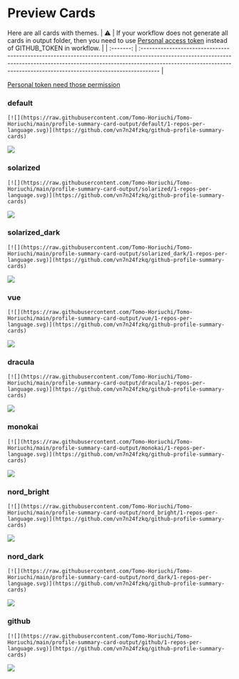 
# Preview Cards

Here are all cards with themes.
| :warning: | If your workflow does not generate all cards in output folder, then you need to use [Personal access token](https://docs.github.com/en/actions/configuring-and-managing-workflows/creating-and-storing-encrypted-secrets) instead of GITHUB_TOKEN in workflow. |
| :-------: | :------------------------------------------------------------------------------------------------------------------------------------------------------------------------------------------------------------------------------------------------ |

[Personal token need those permission](https://github.com/vn7n24fzkq/github-profile-summary-cards/wiki/Personal-access-token-permissions)


### default


```
[![](https://raw.githubusercontent.com/Tomo-Horiuchi/Tomo-Horiuchi/main/profile-summary-card-output/default/1-repos-per-language.svg)](https://github.com/vn7n24fzkq/github-profile-summary-cards)
```
![](https://raw.githubusercontent.com/Tomo-Horiuchi/Tomo-Horiuchi/main/profile-summary-card-output/default/1-repos-per-language.svg)


### solarized


```
[![](https://raw.githubusercontent.com/Tomo-Horiuchi/Tomo-Horiuchi/main/profile-summary-card-output/solarized/1-repos-per-language.svg)](https://github.com/vn7n24fzkq/github-profile-summary-cards)
```
![](https://raw.githubusercontent.com/Tomo-Horiuchi/Tomo-Horiuchi/main/profile-summary-card-output/solarized/1-repos-per-language.svg)


### solarized_dark


```
[![](https://raw.githubusercontent.com/Tomo-Horiuchi/Tomo-Horiuchi/main/profile-summary-card-output/solarized_dark/1-repos-per-language.svg)](https://github.com/vn7n24fzkq/github-profile-summary-cards)
```
![](https://raw.githubusercontent.com/Tomo-Horiuchi/Tomo-Horiuchi/main/profile-summary-card-output/solarized_dark/1-repos-per-language.svg)


### vue


```
[![](https://raw.githubusercontent.com/Tomo-Horiuchi/Tomo-Horiuchi/main/profile-summary-card-output/vue/1-repos-per-language.svg)](https://github.com/vn7n24fzkq/github-profile-summary-cards)
```
![](https://raw.githubusercontent.com/Tomo-Horiuchi/Tomo-Horiuchi/main/profile-summary-card-output/vue/1-repos-per-language.svg)


### dracula


```
[![](https://raw.githubusercontent.com/Tomo-Horiuchi/Tomo-Horiuchi/main/profile-summary-card-output/dracula/1-repos-per-language.svg)](https://github.com/vn7n24fzkq/github-profile-summary-cards)
```
![](https://raw.githubusercontent.com/Tomo-Horiuchi/Tomo-Horiuchi/main/profile-summary-card-output/dracula/1-repos-per-language.svg)


### monokai


```
[![](https://raw.githubusercontent.com/Tomo-Horiuchi/Tomo-Horiuchi/main/profile-summary-card-output/monokai/1-repos-per-language.svg)](https://github.com/vn7n24fzkq/github-profile-summary-cards)
```
![](https://raw.githubusercontent.com/Tomo-Horiuchi/Tomo-Horiuchi/main/profile-summary-card-output/monokai/1-repos-per-language.svg)


### nord_bright


```
[![](https://raw.githubusercontent.com/Tomo-Horiuchi/Tomo-Horiuchi/main/profile-summary-card-output/nord_bright/1-repos-per-language.svg)](https://github.com/vn7n24fzkq/github-profile-summary-cards)
```
![](https://raw.githubusercontent.com/Tomo-Horiuchi/Tomo-Horiuchi/main/profile-summary-card-output/nord_bright/1-repos-per-language.svg)


### nord_dark


```
[![](https://raw.githubusercontent.com/Tomo-Horiuchi/Tomo-Horiuchi/main/profile-summary-card-output/nord_dark/1-repos-per-language.svg)](https://github.com/vn7n24fzkq/github-profile-summary-cards)
```
![](https://raw.githubusercontent.com/Tomo-Horiuchi/Tomo-Horiuchi/main/profile-summary-card-output/nord_dark/1-repos-per-language.svg)


### github


```
[![](https://raw.githubusercontent.com/Tomo-Horiuchi/Tomo-Horiuchi/main/profile-summary-card-output/github/1-repos-per-language.svg)](https://github.com/vn7n24fzkq/github-profile-summary-cards)
```
![](https://raw.githubusercontent.com/Tomo-Horiuchi/Tomo-Horiuchi/main/profile-summary-card-output/github/1-repos-per-language.svg)

